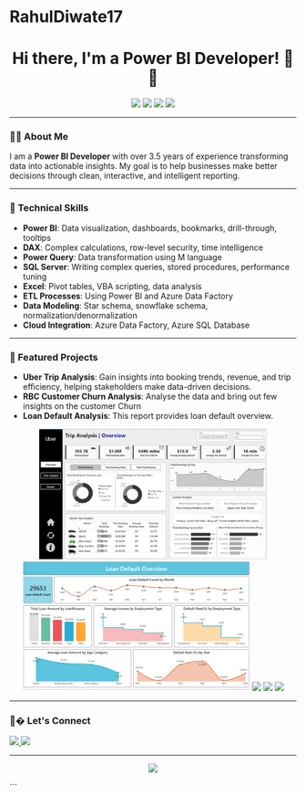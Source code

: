 
# RahulDiwate17

<h1 align="center">Hi there, I'm a Power BI Developer! 🧱🤖</h1>

<p align="center">
  <img src="https://img.shields.io/badge/Power%20BI-Data%20Visualization-yellow?style=flat-square&logo=power-bi" />
  <img src="https://img.shields.io/badge/DAX-Expert-blue?style=flat-square" />
  <img src="https://img.shields.io/badge/SQL%20Server-Database%20Development-red?style=flat-square&logo=sql-server" />
  <img src="https://img.shields.io/badge/Azure%20Data%20Factory-ETL-blueviolet?style=flat-square&logo=microsoft-azure" />
</p>

---

### 👨‍💻 About Me

I am a **Power BI Developer** with over 3.5 years of experience transforming data into actionable insights. My goal is to help businesses make better decisions through clean, interactive, and intelligent reporting.

---

### 🔧 Technical Skills

- **Power BI**: Data visualization, dashboards, bookmarks, drill-through, tooltips
- **DAX**: Complex calculations, row-level security, time intelligence
- **Power Query**: Data transformation using M language
- **SQL Server**: Writing complex queries, stored procedures, performance tuning
- **Excel**: Pivot tables, VBA scripting, data analysis
- **ETL Processes**: Using Power BI and Azure Data Factory
- **Data Modeling**: Star schema, snowflake schema, normalization/denormalization
- **Cloud Integration**: Azure Data Factory, Azure SQL Database

---

### 🌟 Featured Projects

- **Uber Trip Analysis**: Gain insights into booking trends, revenue, and trip efficiency, helping stakeholders make data-driven decisions.
- **RBC Customer Churn Analysis**: Analyse the data and bring out few insights on the customer Churn
- **Loan Default Analysis**: This report provides loan default overview.

<p align="center">
  <img src="https://github.com/Sanjeev4318/Power-BI-Projects/blob/main/Uber%20Trip%20Analysis/UberTripAnalysis_SC.png" width="400">
  <img src="https://github.com/Sanjeev4318/Power-BI-Projects/blob/main/Loan%20Default%20Analysis/LoanDefault1_SC.png" width="400">
  <img src="https://github.com/user-attachments/assets/94b25ed1-d364-42b8-af2d-31bee2a2f71e" width="400">
  <img src="https://github.com/user-attachments/assets/063fb5ad-e578-4cfa-9795-ea9529b55486" width="400">
  <img src="https://github.com/user-attachments/assets/ab289ad1-b19b-423e-b7ee-bf7cf4b95ab7" width="400">
  
</p>

---

### 👨‍� Let's Connect

<p align="left">
  <a href="https://www.linkedin.com/in/rahul-diwate-304790160/" target="_blank">
    <img src="https://img.shields.io/badge/LinkedIn-Connect-blue?style=flat-square&logo=linkedin" />
  </a>
  <a href="mailto:rahuldiwate24@gmail.com">
    <img src="https://img.shields.io/badge/Email-Contact-red?style=flat-square&logo=gmail" />
  </a>

</p>

---

<p align="center">
  <img src="https://github-readme-stats.vercel.app/api?username=yourgithubusername&show_icons=true&theme=radical" />
</p>
```
